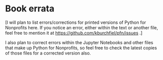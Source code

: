 # Book errata

[I will plan to list errors/corrections for printed versions of Python for Nonprofits here. If you notice an error, either within the text or another file, feel free to mention it at https://github.com/kburchfiel/pfn/issues .]

I also plan to correct errors within the Jupyter Notebooks and other files that make up Python for Nonprofits, so feel free to check the latest copies of those files for a corrected version also.